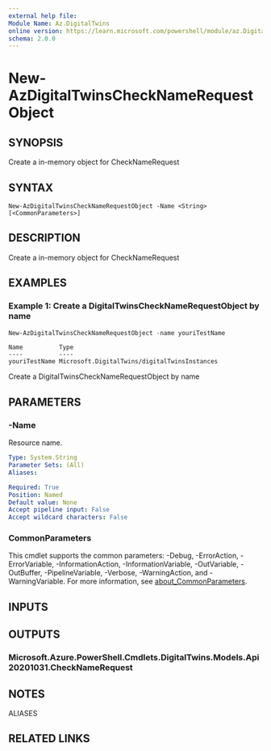 ```yaml
---
external help file:
Module Name: Az.DigitalTwins
online version: https://learn.microsoft.com/powershell/module/az.DigitalTwins/new-AzDigitalTwinsCheckNameRequestObject
schema: 2.0.0
---
```


# New-AzDigitalTwinsCheckNameRequestObject

## SYNOPSIS
Create a in-memory object for CheckNameRequest

## SYNTAX

```
New-AzDigitalTwinsCheckNameRequestObject -Name <String> [<CommonParameters>]
```

## DESCRIPTION
Create a in-memory object for CheckNameRequest

## EXAMPLES

### Example 1: Create a DigitalTwinsCheckNameRequestObject by name
```powershell
New-AzDigitalTwinsCheckNameRequestObject -name youriTestName
```

```output
Name          Type
----          ----
youriTestName Microsoft.DigitalTwins/digitalTwinsInstances
```

Create a DigitalTwinsCheckNameRequestObject by name

## PARAMETERS

### -Name
Resource name.

```yaml
Type: System.String
Parameter Sets: (All)
Aliases:

Required: True
Position: Named
Default value: None
Accept pipeline input: False
Accept wildcard characters: False
```

### CommonParameters
This cmdlet supports the common parameters: -Debug, -ErrorAction, -ErrorVariable, -InformationAction, -InformationVariable, -OutVariable, -OutBuffer, -PipelineVariable, -Verbose, -WarningAction, and -WarningVariable. For more information, see [about_CommonParameters](http://go.microsoft.com/fwlink/?LinkID=113216).

## INPUTS

## OUTPUTS

### Microsoft.Azure.PowerShell.Cmdlets.DigitalTwins.Models.Api20201031.CheckNameRequest

## NOTES

ALIASES

## RELATED LINKS


